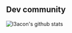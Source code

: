 ## Dev community 
![์I3acon's github stats](https://github-readme-stats.vercel.app/api?username=I3acon)
